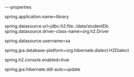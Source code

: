 ---properties

spring.application.name=library

spring.datasource.url=jdbc:h2:file:./data/studentDb
spring.datasource.driver-class-name=org.h2.Driver

spring.datasource.username=sa

spring.jpa.database-platform=org.hibernate.dialect.H2Dialect

spring.h2.console.enabled=true

spring.jpa.hibernate.ddl-auto=update
